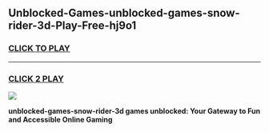 
## Unblocked-Games-unblocked-games-snow-rider-3d-Play-Free-hj9o1
<h3>
<a href="https://premium76.site?title=unblocked-games-snow-rider-3d&ref=10A">CLICK TO PLAY</a></h3>
<hr>

<h3>
<a href="https://premium76.site?title=unblocked-games-snow-rider-3d&ref=10A">CLICK 2 PLAY</a>
  
</h3>

<a href="https://premium76.site?title=unblocked-games-snow-rider-3d&ref=10A"><img src="https://clearcache.store/games.png"></a>


**unblocked-games-snow-rider-3d games unblocked: Your Gateway to Fun and Accessible Online Gaming**
